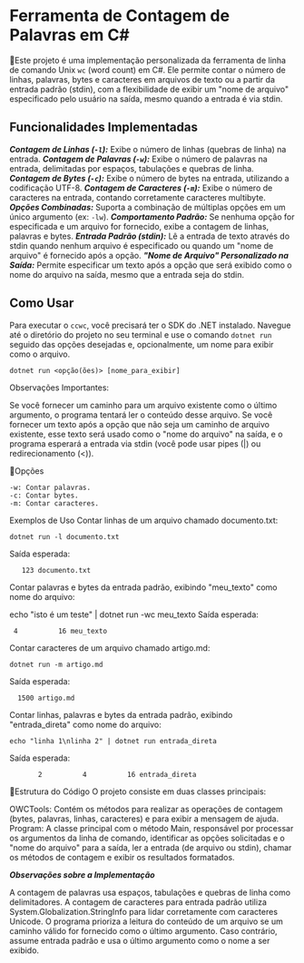 ﻿# Ferramenta de Contagem de Palavras em C#

📑Este projeto é uma implementação personalizada da ferramenta de linha de comando Unix `wc` (word count) em C#. Ele permite contar o número de linhas, palavras, bytes e caracteres em arquivos de texto ou a partir da entrada padrão (stdin), com a flexibilidade de exibir um "nome de arquivo" especificado pelo usuário na saída, mesmo quando a entrada é via stdin.

## Funcionalidades Implementadas

***Contagem de Linhas (`-l`):*** Exibe o número de linhas (quebras de linha) na entrada.
***Contagem de Palavras (`-w`):*** Exibe o número de palavras na entrada, delimitadas por espaços, tabulações e quebras de linha.
***Contagem de Bytes (`-c`):*** Exibe o número de bytes na entrada, utilizando a codificação UTF-8.
***Contagem de Caracteres (`-m`):*** Exibe o número de caracteres na entrada, contando corretamente caracteres multibyte.
***Opções Combinadas:*** Suporta a combinação de múltiplas opções em um único argumento (ex: `-lw`).
***Comportamento Padrão:*** Se nenhuma opção for especificada e um arquivo for fornecido, exibe a contagem de linhas, palavras e bytes.
***Entrada Padrão (stdin):*** Lê a entrada de texto através do stdin quando nenhum arquivo é especificado ou quando um "nome de arquivo" é fornecido após a opção.
***"Nome de Arquivo" Personalizado na Saída:*** Permite especificar um texto após a opção que será exibido como o nome do arquivo na saída, mesmo que a entrada seja do stdin.

## Como Usar

Para executar o `ccwc`, você precisará ter o SDK do .NET instalado. Navegue até o diretório do projeto no seu terminal e use o comando `dotnet run` seguido das opções desejadas e, opcionalmente, um nome para exibir como o arquivo.

    dotnet run <opção(ões)> [nome_para_exibir]
Observações Importantes:

Se você fornecer um caminho para um arquivo existente como o último argumento, o programa tentará ler o conteúdo desse arquivo.
Se você fornecer um texto após a opção que não seja um caminho de arquivo existente, esse texto será usado como o "nome do arquivo" na saída, e o programa esperará a entrada via stdin (você pode usar pipes (|) ou redirecionamento (<)).

📌Opções
```-l: Contar linhas.
-w: Contar palavras.
-c: Contar bytes.
-m: Contar caracteres.
```
Exemplos de Uso
Contar linhas de um arquivo chamado documento.txt:

    dotnet run -l documento.txt

Saída esperada:

       123 documento.txt

Contar palavras e bytes da entrada padrão, exibindo "meu_texto" como nome do arquivo:

echo "isto é um teste" | dotnet run -wc meu_texto
Saída esperada:

     4          16 meu_texto
Contar caracteres de um arquivo chamado artigo.md:

    dotnet run -m artigo.md

Saída esperada:

      1500 artigo.md

Contar linhas, palavras e bytes da entrada padrão, exibindo "entrada_direta" como nome do arquivo:

    echo "linha 1\nlinha 2" | dotnet run entrada_direta

Saída esperada:

           2          4          16 entrada_direta

📌Estrutura do Código
O projeto consiste em duas classes principais:

OWCTools: Contém os métodos para realizar as operações de contagem (bytes, palavras, linhas, caracteres) e para exibir a mensagem de ajuda.
Program: A classe principal com o método Main, responsável por processar os argumentos da linha de comando, identificar as opções solicitadas e o "nome do arquivo" para a saída, ler a entrada (de arquivo ou stdin), chamar os métodos de contagem e exibir os resultados formatados.

***Observações sobre a Implementação***

A contagem de palavras usa espaços, tabulações e quebras de linha como delimitadores.
A contagem de caracteres para entrada padrão utiliza System.Globalization.StringInfo para lidar corretamente com caracteres Unicode.
O programa prioriza a leitura do conteúdo de um arquivo se um caminho válido for fornecido como o último argumento. Caso contrário, assume entrada padrão e usa o último argumento como o nome a ser exibido.
